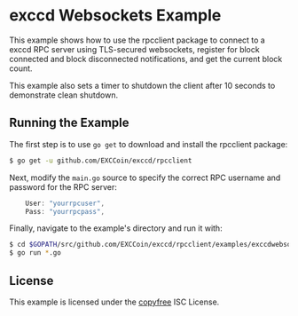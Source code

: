exccd Websockets Example
=======================

This example shows how to use the rpcclient package to connect to a exccd RPC
server using TLS-secured websockets, register for block connected and block
disconnected notifications, and get the current block count.

This example also sets a timer to shutdown the client after 10 seconds to
demonstrate clean shutdown.

## Running the Example

The first step is to use `go get` to download and install the rpcclient package:

```bash
$ go get -u github.com/EXCCoin/exccd/rpcclient
```

Next, modify the `main.go` source to specify the correct RPC username and
password for the RPC server:

```Go
	User: "yourrpcuser",
	Pass: "yourrpcpass",
```

Finally, navigate to the example's directory and run it with:

```bash
$ cd $GOPATH/src/github.com/EXCCoin/exccd/rpcclient/examples/exccdwebsockets
$ go run *.go
```

## License

This example is licensed under the [copyfree](http://copyfree.org) ISC License.
